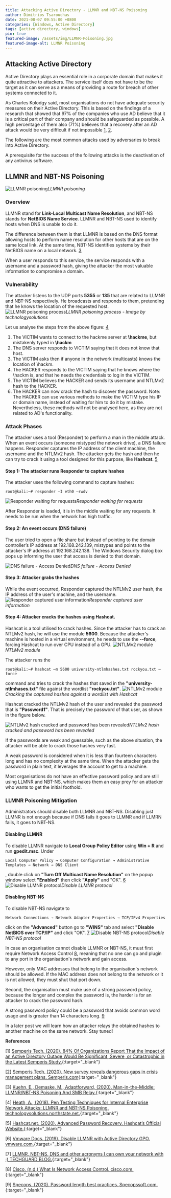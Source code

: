 ```yaml
---
title: Attacking Active Directory - LLMNR and NBT-NS Poisoning 
author: Dimitrios Tsarouchas
date: 2021-08-07 09:55:00 +0800
categories: [Windows, Active Directory]
tags: [active directory, windows]
pin: true
featured-image: /assets/img/LLMNR-Poisoning.jpg
featured-image-alt: LLMNR Poisoning
---
```


## Attacking Active Directory
Active Directory plays an essential role in a corporate domain that makes it quite attractive to attackers. The service itself does not have to be the target as it can serve as a means of providing a route for breach of other systems connected to it. 

As Charles Kolodgy said, most organisations do not have adequate security measures on their Active Directory. This is based on the findings of a research that showed that 97% of the companies who use AD believe that it is a critical part of their company and should be safeguarded as possible. A high percentage of them also (71%) believes that a recovery after an AD attack would be very difficult if not impossible [1](#1), [2](#2). 

The following are the most common attacks used by adversaries to break into Active Directory. 

A prerequisite for the success of the following attacks is the deactivation of any antivirus software.

## LLMNR and NBT-NS Poisoning 
![LLMNR poisoning](/assets/img/LLMNR-Poisoning.jpg)*LLMNR poisoning*
### Overview
LLMNR stand for **Link-Local Multicast Name Resolution**, and NBT-NS stands for **NetBIOS Name Service**. LLMNR and NBT-NS used to identify hosts when DNS is unable to do it. 

The difference between them is that LLMNR is based on the DNS format allowing hosts to perform name resolution for other hosts that are on the same local link. At the same time, NBT-NS identifies systems by their NetBIOS name on a local network. [3](#3) 

When a user responds to this service, the service responds with a username and a password hash, giving the attacker the most valuable information to compromise a domain.

### Vulnerability
The attacker listens to the UDP ports **5355** or **135** that are related to LLMNR and NBT-NS respectively. He broadcasts and responds to them, pretending that he knows the location of the requested host. 
![LLMNR poisoning process](/assets/img/LLMNR-Poisoning-Process.png)*LLMNR poisoning process - Image by technologysolutions*

Let us analyse the steps from the above figure: [4](#4)
1.	The VICTIM wants to connect to the hackme server at **\\hackme**, but mistakenly typed in **\\hackm**
2.	The DNS server responds to VICTIM saying that it does not know that host.
3.	The VICTIM asks then if anyone in the network (multicasts) knows the location of \\hackm.
4.	The HACKER responds to the VICTIM saying that he knows where the \\hackm is, and that he needs the credentials to log in the VICTIM.
5.	The VICTIM believes the HACKER and sends its username and NTLMv2 hash to the HACKER.
6.	The HACKER can now crack the hash to discover the password.
Note: The HACKER can use various methods to make the VICTIM type his IP or domain name, instead of waiting for him to do it by mistake. Nevertheless, these methods will not be analysed here, as they are not related to AD's functionality.  

### Attack Phases
The attacker uses a tool (Responder) to perform a man in the middle attack. When an event occurs (someone mistyped the network drive), a DNS failure happens. Responder captures the IP address of the client machine, the username and the NTLMv2 hash. The attacker gets the hash and then he can try to crack it using a tool designed for this purpose, like **Hashcat**. [5](#5)
#### Step 1: The attacker runs Responder to capture hashes
The attacker uses the following command to capture hashes:
```terminal
root@kali:~# responder –I eth0 –rwdv
```

![Responder waiting for requests](/assets/img/Responder-waiting-for-requests.png)*Responder waiting for requests*

After Responder is loaded, it is in the middle waiting for any requests. It needs to be run when the network has high traffic.

#### Step 2: An event occurs (DNS failure)
The user tried to open a file share but instead of pointing to the domain controller’s IP address at 192.168.242.139, mistypes and points to the attacker's IP address at 192.168.242.138. The Windows Security dialog box pops up informing the user that access is denied to that domain.

![DNS failure - Access Denied](/assets/img/DNS-failure-Access-Denied.png)*DNS failure - Access Denied*

#### Step 3: Attacker grabs the hashes
While the event occurred, Responder captured the NTLMv2 user hash, the IP address of the user's machine, and the username.
![Responder captured user information](/assets/img/Responder-captured-user-information.png)*Responder captured user information*

#### Step 4: Attacker cracks the hashes using Hashcat.
Hashcat is a tool utilised to crack hashes. Since the attacker has to crack an NTLMv2 hash, he will use the module **5600**. Because the attacker's machine is hosted in a virtual environment, he needs to use the **--force**, forcing Hashcat to run over CPU instead of a GPU.
![NTLMv2 module](/assets/img/NTLM-Module.png)*NTLMv2 module*

The attacker runs the 

```terminal
root@kali:~# hashcat –m 5600 university-ntlmhashes.txt rockyou.txt –force
```
 command and tries to crack the hashes that saved in the **"university-ntlmhases.txt"** file against the wordlist **"rockyou.txt"**.
![NTLMv2 module](/assets/img/Cracking-the-captured-Hashes.png)*Cracking the captured hashes against a wordlist with Hashcat*

Hashcat cracked the NTLMv2 hash of the user and revealed the password that is **"Password1"**. That is precisely the password of that user, as shown in the figure below.

![NTLMv2 hash cracked and password has been revealed](/assets/img/NTLMv2-hash-cracked-and-password-revealed.png)*NTLMv2 hash cracked and password has been revealed*

If the passwords are weak and guessable, such as the above situation, the attacker will be able to crack those hashes very fast. 

A weak password is considered when it is less than fourteen characters long and has no complexity at the same time. When the attacker gets the password in plain text, it leverages the account to get to a machine. 

Most organisations do not have an effective password policy and are still using LLMNR and NBT-NS, which makes them an easy prey for an attacker who wants to get the initial foothold. 


### LLMNR Poisoning Mitigation
Administrators should disable both LLMNR and NBT-NS. Disabling just LLMNR is not enough because if DNS fails it goes to LLMNR and if LLMRN fails, it goes to NBT-NS.
#### Disabling LLMNR
To disable LLMNR navigate to **Local Group Policy Editor** using **Win + R** and run **gpedit.msc**. Under 
```
Local Computer Policy → Computer Configuration → Administrative Templates → Network → DNS Client
```
, double click on **"Turn Off Multicast Name Resolution"** on the popup window select **"Enabled"** then click **"Apply"** and "OK". [6](#6) 
![Disable LLMNR protocol](/assets/img/Disable-LLMNR-protocol.png)*Disable LLMNR protocol*

#### Disabling NBT-NS
To disable NBT-NS navigate to 

```
Network Connections → Network Adapter Properties → TCP/IPv4 Properties
```
click on the **"Advanced"** button go to **"WINS"** tab and select **"Disable NetBIOS over TCP/IP"** and click "OK". [7](#7)
![Disable NBT-NS protocol](/assets/img/Disable-NBT-NS.png)*Disable NBT-NS protocol*

In case an organisation cannot disable LLMNR or NBT-NS, it must first require Network Access Control [8](#8), meaning that no one can go and plugin to any port in the organisation's network and gain access. 

However, only MAC addresses that belong to the organisation's network should be allowed. If the MAC address does not belong to the network or it is not allowed, they must shut that port down. 

Second, the organisation must make use of a strong password policy, because the longer and complex the password is, the harder is for an attacker to crack the password hash. 

A strong password policy could be a password that avoids common word usage and is greater than 14 characters long. [9](#9)

In a later post we will learn how an attacker relays the obtained hashes to another machine on the same network. Stay tuned!


**References**

[1]<a name="1"></a>  [Semperis Tech. (2020). 84% Of Organizations Report That the Impact of an Active Directory Outage Would Be Significant, Severe, or Catastrophic in the Latest Semperis Study.](https://www.semperis.com/press-release/84-of-organizations-report-that-the-impact-of-an-active-directory-outage-would-be-significant-severe-or-catastrophic-in-the-latest-semperis-study/){:target="_blank"}

[2]<a name="2"></a> [Semperis Tech. (2020). New survey reveals dangerous gaps in crisis management plans. Semperis.com](https://www.semperis.com/new-survey-reveals-dangerous-gaps-in-crisis-management-plans%e2%80%af/){:target="_blank"}


[3]<a name="3"></a> [Kuehn, E., Demaske, M., Adaptforward, (2020). Man-in-the-Middle: LLMNR/NBT-NS Poisoning And SMB Relay.](https://attack.mitre.org/techniques/T1557/001/){:target="_blank"}


[4]<a name="4"></a> [Heath, A., (2018). Pen Testing Techniques for Internal Enterprise Network Attacks: LLMNR and NBT-NS Poisoning. technologysolutions.northstate.net.](https://technologysolutions.northstate.net/insights/pen-testing-techniques-for-internal-enterprise-network-attacks-llmnr-and-nbt-ns-poisoning/){:target="_blank"}


[5]<a name="5"></a> [Hashcat.net, (2020). Advanced Password Recovery. Hashcat’s Official Website.](https://hashcat.net/hashcat/){:target="_blank"}


[6]<a name="6"></a> [Vmware Docs. (2019). Disable LLMNR with Active Directory GPO. vmware.com.](https://docs.vmware.com/en/VMware-Workspace-ONE-UEM/2011/WS1_KCD_SEGV2/GUID-0B7E3C5E-CCFE-4A5E-B990-5C8196D0B084.html){:target="_blank"}


[7]<a name="7"></a> [LLMNR, NBT-NS, DNS and other acronyms I can own your network with ;) TECHGUARD BLOG.](https://blog.techguard.com/the-roi-of-security-awareness-training-0#:~:text=LLMNR%20and%20NBT%2DNS%20are,IP%20address%20of%20a%20resource.){:target="_blank"}

[8]<a name="8"></a> [Cisco. (n.d.) What Is Network Access Control. cisco.com.](https://www.cisco.com/c/en_uk/products/security/what-is-network-access-control-nac.html){:target="_blank"}

[9]<a name="9"></a> [Specops. (2020). Password length best practices. Specopssoft.com.](https://specopssoft.com/blog/password-length-best-practices/){:target="_blank"}

